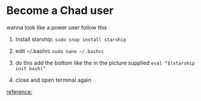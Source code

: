 # Become a Chad user
wanna look like a power user follow this 

1. Install starship: ``sudo snap install starship``

2. edit ~/.bashrc ``sudo nano ~/.bashrc``

3. do this add the bottom like the in the picture supplied ``eval “$(starship init bash)”``

4. close and open terminal again

[reference:](https://www.youtube.com/watch?v=5b-xQkRWHjQ)
